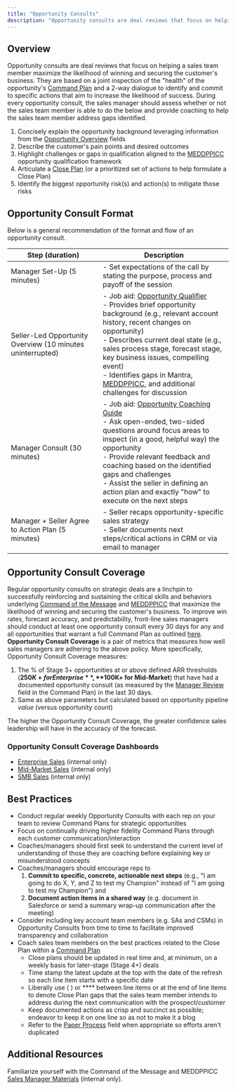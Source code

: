 ```yaml
---
title: "Opportunity Consults"
description: "Opportunity consults are deal reviews that focus on helping a sales team member maximize the likelihood of winning and securing the customer's business"
---
```


## Overview

Opportunity consults are deal reviews that focus on helping a sales team member maximize the likelihood of winning and securing the customer's business. They are based on a joint inspection of the "health" of the opportunity's [Command Plan](/handbook/sales/command-of-the-message/command-plan/) and a 2-way dialogue to identify and commit to specific actions that aim to increase the likelihood of success. During every opportunity consult, the sales manager should assess whether or not the sales team member is able to do the below and provide coaching to help the sales team member address gaps identified.

1. Concisely explain the opportunity background leveraging information from the [Opportunity Overview](/handbook/sales/command-of-the-message/command-plan/#opportunity-overview) fields
1. Describe the customer's pain points and desired outcomes
1. Highlight challenges or gaps in qualification aligned to the [MEDDPPICC](/handbook/sales/meddppicc/) opportunity qualification framework
1. Articulate a [Close Plan](/handbook/sales/command-of-the-message/command-plan/#close-plan-details) (or a prioritized set of actions to help formulate a Close Plan)
1. Identify the biggest opportunity risk(s) and action(s) to mitigate those risks

## Opportunity Consult Format

Below is a general recommendation of the format and flow of an opportunity consult.

| **Step (duration)** | **Description** |
| ------ | ------ |
| Manager Set-Up (5 minutes) | - Set expectations of the call by stating the purpose, process and payoff of the session |
| Seller-Led Opportunity Overview (10 minutes uninterrupted) | - Job aid: [Opportunity Qualifier](https://docs.google.com/document/d/1Tz6bQKD4Ff2-XqpSXRQslD8yvrphwXaL6oEl74DAjeQ/edit?usp=sharing) <br> - Provides brief opportunity background (e.g., relevant account history, recent changes on opportunity) <br> - Describes current deal state (e.g., sales process stage, forecast stage, key business issues, compelling event) <br> - Identifies gaps in Mantra, [MEDDPPICC](/handbook/sales/meddppicc/), and additional challenges for discussion |
| Manager Consult (30 minutes) | - Job aid: [Opportunity Coaching Guide](https://docs.google.com/document/d/1IZA9Fo2SvZOrtUVpXOjwwqs76lKdXFs4hTezbxRq5v8/edit?usp=sharing) <br> - Ask open-ended, two-sided questions around focus areas to inspect (in a good, helpful way) the opportunity <br> - Provide relevant feedback and coaching based on the identified gaps and challenges <br> - Assist the seller in defining an action plan and exactly "how" to execute on the next steps |
| Manager + Seller Agree to Action Plan (5 minutes) | - Seller recaps opportunity-specific sales strategy <br> - Seller documents next steps/critical actions in CRM or via email to manager |

## Opportunity Consult Coverage

Regular opportunity consults on strategic deals are a linchpin to successfully reinforcing and sustaining the critical skills and behaviors underlying [Command of the Message](/handbook/sales/command-of-the-message/) and [MEDDPPICC](/handbook/sales/meddppicc/) that maximize the likelihood of winning and securing the customer's business. To improve win rates, forecast accuracy, and predictability, front-line sales managers should conduct at least one opportunity consult every 30 days for any and all opportunities that warrant a full Command Plan as outlined [here](/handbook/sales/command-of-the-message/command-plan/#overview). **Opportunity Consult Coverage** is a pair of metrics that measures how well sales managers are adhering to the above policy. More specifically, Opportunity Consult Coverage measures:

1. The % of Stage 3+ opportunities at or above defined ARR thresholds (**$250K+ for Enterprise**, **$100K+ for Mid-Market**) that have had a documented opportunity consult (as measured by the [Manager Review](/handbook/sales/command-of-the-message/command-plan/#manager-review) field in the Command Plan) in the last 30 days.
1. Same as above parameters but calculated based on opportunity pipeline *value* (versus opportunity count)

The higher the Opportunity Consult Coverage, the greater confidence sales leadership will have in the accuracy of the forecast.

### Opportunity Consult Coverage Dashboards

- [Enterprise Sales](https://example_company.my.salesforce.com/00O4M000004aic2) (internal only)
- [Mid-Market Sales](https://example_company.my.salesforce.com/00O4M000004apxr) (internal only)
- [SMB Sales](https://example_company.my.salesforce.com/00O4M000004apy1) (internal only)

## Best Practices

- Conduct regular weekly Opportunity Consults with each rep on your team to review Command Plans for strategic opportunities
- Focus on continually driving higher fidelity Command Plans through each customer communication/interaction
- Coaches/managers should first seek to understand the current level of understanding of those they are coaching before explaining key or misunderstood concepts
- Coaches/managers should encourage reps to
    1. **Commit to specific, concrete, actionable next steps** (e.g., "I am going to do X, Y, and Z to test my Champion" instead of "I am going to test my Champion") and
    1. **Document action items in a shared way** (e.g. document in Salesforce or send a summary wrap-up communication after the meeting)
- Consider including key account team members (e.g. SAs and CSMs) in Opportunity Consults from time to time to facilitate improved transparency and collaboration
- Coach sales team members on the best practices related to the Close Plan within a [Command Plan](/handbook/sales/command-of-the-message/command-plan/)
  - Close plans should be updated in real time and, at minimum, on a weekly basis for later-stage (Stage 4+) deals
  - Time stamp the latest update at the top with the date of the refresh so each line item starts with a specific date
  - Liberally use ( ) or **** between line items or at the end of line items to denote Close Plan gaps that the sales team member intends to address during the next communication with the prospect/customer
  - Keep documented actions as crisp and succinct as possible; endeavor to keep it on one line so as not to make it a blog
  - Refer to the [Paper Process](/handbook/sales/meddppicc/#paper-process) field when appropriate so efforts aren't duplicated

## Additional Resources

Familiarize yourself with the Command of the Message and MEDDPPICC [Sales Manager Materials](https://internal.example_company.com/handbook/sales/command-of-the-message/sales-manager-materials/) (internal only).

